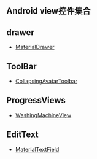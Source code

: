 Android view控件集合
---

## drawer
* [MaterialDrawer](https://github.com/mikepenz/MaterialDrawer)

## ToolBar
* [CollapsingAvatarToolbar](https://github.com/Sloy/CollapsingAvatarToolbar)

## ProgressViews
* [WashingMachineView](https://github.com/naman14/WashingMachineView)

## EditText
* [MaterialTextField](https://github.com/florent37/MaterialTextField)

